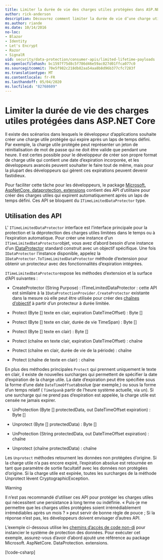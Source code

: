 ```yaml
---
title: Limiter la durée de vie des charges utiles protégées dans ASP.NET Core
author: rick-anderson
description: Découvrez comment limiter la durée de vie d’une charge utile protégée à l’aide des API de protection des données ASP.NET Core.
ms.author: riande
ms.date: 10/14/2016
no-loc:
- Blazor
- Identity
- Let's Encrypt
- Razor
- SignalR
uid: security/data-protection/consumer-apis/limited-lifetime-payloads
ms.openlocfilehash: bc1597f75d8c5f786d46e59ac027d01ffca077c0
ms.sourcegitcommit: 70e5f982c218db82aa54aa8b8d96b377cfc7283f
ms.translationtype: MT
ms.contentlocale: fr-FR
ms.lasthandoff: 05/04/2020
ms.locfileid: "82768609"
---
```

# <a name="limit-the-lifetime-of-protected-payloads-in-aspnet-core"></a>Limiter la durée de vie des charges utiles protégées dans ASP.NET Core

Il existe des scénarios dans lesquels le développeur d’applications souhaite créer une charge utile protégée qui expire après un laps de temps défini. Par exemple, la charge utile protégée peut représenter un jeton de réinitialisation de mot de passe qui ne doit être valide que pendant une heure. Il est certes possible pour le développeur de créer son propre format de charge utile qui contient une date d’expiration incorporée, et les développeurs avancés peuvent souhaiter le faire tout de même, mais pour la plupart des développeurs qui gèrent ces expirations peuvent devenir fastidieux.

Pour faciliter cette tâche pour les développeurs, le package [Microsoft. AspNetCore. dataprotection. extensions](https://www.nuget.org/packages/Microsoft.AspNetCore.DataProtection.Extensions/) contient des API d’utilitaire pour créer des charges utiles qui expirent automatiquement après un laps de temps défini. Ces API se bloquent du `ITimeLimitedDataProtector` type.

## <a name="api-usage"></a>Utilisation des API

L' `ITimeLimitedDataProtector` interface est l’interface principale pour la protection et la déprotection des charges utiles limitées dans le temps ou à l’expiration automatique. Pour créer une instance d’un `ITimeLimitedDataProtector`objet, vous avez d’abord besoin d’une instance d’un [IDataProtector](xref:security/data-protection/consumer-apis/overview) standard construit avec un objectif spécifique. Une fois `IDataProtector` l’instance disponible, appelez la `IDataProtector.ToTimeLimitedDataProtector` méthode d’extension pour obtenir un protecteur avec des fonctionnalités d’expiration intégrées.

`ITimeLimitedDataProtector`expose les méthodes d’extension et la surface d’API suivantes :

* CreateProtector (String Purpose) : ITimeLimitedDataProtector : cette API est similaire à la `IDataProtectionProvider.CreateProtector` existante dans la mesure où elle peut être utilisée pour créer des [chaînes d’objectif](xref:security/data-protection/consumer-apis/purpose-strings) à partir d’un protecteur à durée limitée.

* Protect (Byte [] texte en clair, expiration DateTimeOffset) : Byte []

* Protect (Byte [] texte en clair, durée de vie TimeSpan) : Byte []

* Protect (Byte [] texte en clair) : Byte []

* Protect (chaîne en texte clair, expiration DateTimeOffset) : chaîne

* Protect (chaîne en clair, durée de vie de la période) : chaîne

* Protect (chaîne de texte en clair) : chaîne

En plus des méthodes principales `Protect` qui prennent uniquement le texte en clair, il existe de nouvelles surcharges qui permettent de spécifier la date d’expiration de la charge utile. La date d’expiration peut être spécifiée sous la forme d’une date `DateTimeOffset`absolue (par exemple,) ou sous la forme d’un temps relatif ( `TimeSpan`à partir de l’heure système actuelle, via un). Si une surcharge qui ne prend pas d’expiration est appelée, la charge utile est censée ne jamais expirer.

* UnProtection (Byte [] protectedData, out DateTimeOffset expiration) : Byte []

* Unprotect (Byte [] protectedData) : Byte []

* UnProtection (String protectedData, out DateTimeOffset expiration) : chaîne

* Unprotect (chaîne protectedData) : chaîne

Les `Unprotect` méthodes retournent les données non protégées d’origine. Si la charge utile n’a pas encore expiré, l’expiration absolue est retournée en tant que paramètre de sortie facultatif avec les données non protégées d’origine. Si la charge utile est expirée, toutes les surcharges de la méthode Unprotect lèvent CryptographicException.

>[!WARNING]
> Il n’est pas recommandé d’utiliser ces API pour protéger les charges utiles qui nécessitent une persistance à long terme ou indéfinie. « Puis-je me permettre que les charges utiles protégées soient irrémédiablement irrémédiables après un mois ? » peut servir de bonne règle de pouce ; Si la réponse n’est pas, les développeurs doivent envisager d’autres API.

L’exemple ci-dessous utilise les [chemins d’accès de code non-di](xref:security/data-protection/configuration/non-di-scenarios) pour instancier le système de protection des données. Pour exécuter cet exemple, assurez-vous d’avoir d’abord ajouté une référence au package Microsoft. AspNetCore. DataProtection. extensions.

[!code-csharp[](limited-lifetime-payloads/samples/limitedlifetimepayloads.cs)]
